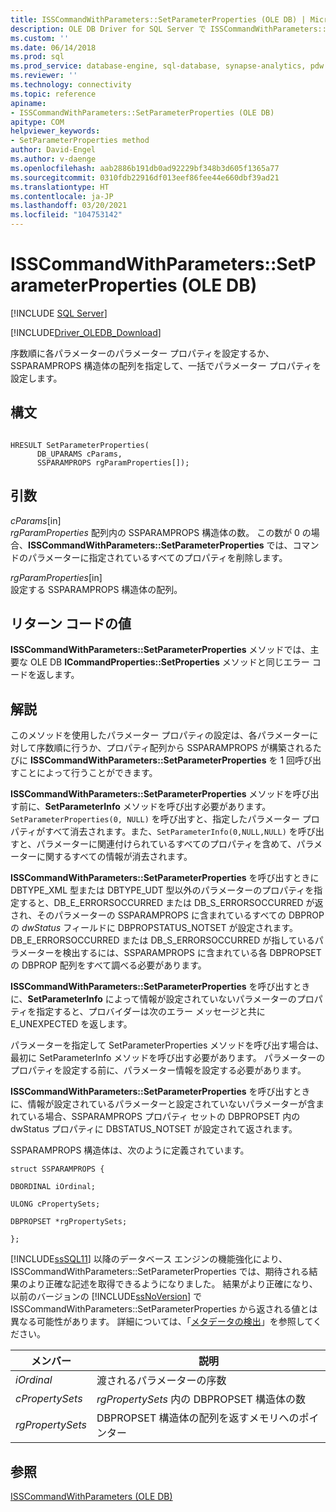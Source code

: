 ```yaml
---
title: ISSCommandWithParameters::SetParameterProperties (OLE DB) | Microsoft Docs
description: OLE DB Driver for SQL Server で ISSCommandWithParameters::SetParameterProperties メソッドを使用してパラメーター プロパティを設定する方法について説明します。
ms.custom: ''
ms.date: 06/14/2018
ms.prod: sql
ms.prod_service: database-engine, sql-database, synapse-analytics, pdw
ms.reviewer: ''
ms.technology: connectivity
ms.topic: reference
apiname:
- ISSCommandWithParameters::SetParameterProperties (OLE DB)
apitype: COM
helpviewer_keywords:
- SetParameterProperties method
author: David-Engel
ms.author: v-daenge
ms.openlocfilehash: aab2886b191db0ad92229bf348b3d605f1365a77
ms.sourcegitcommit: 0310fdb22916df013eef86fee44e660dbf39ad21
ms.translationtype: HT
ms.contentlocale: ja-JP
ms.lasthandoff: 03/20/2021
ms.locfileid: "104753142"
---
```

# <a name="isscommandwithparameterssetparameterproperties-ole-db"></a>ISSCommandWithParameters::SetParameterProperties (OLE DB)
[!INCLUDE [SQL Server](../../../includes/applies-to-version/sql-asdb-asdbmi-asa-pdw.md)]

[!INCLUDE[Driver_OLEDB_Download](../../../includes/driver_oledb_download.md)]

  序数順に各パラメーターのパラメーター プロパティを設定するか、SSPARAMPROPS 構造体の配列を指定して、一括でパラメーター プロパティを設定します。  
  
## <a name="syntax"></a>構文  
  
```  
  
HRESULT SetParameterProperties(  
      DB_UPARAMS cParams,   
      SSPARAMPROPS rgParamProperties[]);  
```  
  
## <a name="arguments"></a>引数  
 *cParams*[in]  
 *rgParamProperties* 配列内の SSPARAMPROPS 構造体の数。 この数が 0 の場合、**ISSCommandWithParameters::SetParameterProperties** では、コマンドのパラメーターに指定されているすべてのプロパティを削除します。  
  
 *rgParamProperties*[in]  
 設定する SSPARAMPROPS 構造体の配列。  
  
## <a name="return-code-values"></a>リターン コードの値  
 **ISSCommandWithParameters::SetParameterProperties** メソッドでは、主要な OLE DB **ICommandProperties::SetProperties** メソッドと同じエラー コードを返します。  
  
## <a name="remarks"></a>解説  
 このメソッドを使用したパラメーター プロパティの設定は、各パラメーターに対して序数順に行うか、プロパティ配列から SSPARAMPROPS が構築されるたびに **ISSCommandWithParameters::SetParameterProperties** を 1 回呼び出すことによって行うことができます。  
  
 **ISSCommandWithParameters::SetParameterProperties** メソッドを呼び出す前に、**SetParameterInfo** メソッドを呼び出す必要があります。 `SetParameterProperties(0, NULL)` を呼び出すと、指定したパラメーター プロパティがすべて消去されます。また、`SetParameterInfo(0,NULL,NULL)` を呼び出すと、パラメーターに関連付けられているすべてのプロパティを含めて、パラメーターに関するすべての情報が消去されます。  
  
 **ISSCommandWithParameters::SetParameterProperties** を呼び出すときに DBTYPE_XML 型または DBTYPE_UDT 型以外のパラメーターのプロパティを指定すると、DB_E_ERRORSOCCURRED または DB_S_ERRORSOCCURRED が返され、そのパラメーターの SSPARAMPROPS に含まれているすべての DBPROP の *dwStatus* フィールドに DBPROPSTATUS_NOTSET が設定されます。 DB_E_ERRORSOCCURRED または DB_S_ERRORSOCCURRED が指しているパラメーターを検出するには、SSPARAMPROPS に含まれている各 DBPROPSET の DBPROP 配列をすべて調べる必要があります。  
  
 **ISSCommandWithParameters::SetParameterProperties** を呼び出すときに、**SetParameterInfo** によって情報が設定されていないパラメーターのプロパティを指定すると、プロバイダーは次のエラー メッセージと共に E_UNEXPECTED を返します。  
  
 パラメーターを指定して SetParameterProperties メソッドを呼び出す場合は、最初に SetParameterInfo メソッドを呼び出す必要があります。 パラメーターのプロパティを設定する前に、パラメーター情報を設定する必要があります。  
  
 **ISSCommandWithParameters::SetParameterProperties** を呼び出すときに、情報が設定されているパラメーターと設定されていないパラメーターが含まれている場合、SSPARAMPROPS プロパティ セットの DBPROPSET 内の dwStatus プロパティに DBSTATUS_NOTSET が設定されて返されます。  
  
 SSPARAMPROPS 構造体は、次のように定義されています。  
  
 `struct SSPARAMPROPS {`  
  
 `DBORDINAL iOrdinal;`  
  
 `ULONG cPropertySets;`  
  
 `DBPROPSET *rgPropertySets;`  
  
 `};`  
  
 [!INCLUDE[ssSQL11](../../../includes/sssql11-md.md)] 以降のデータベース エンジンの機能強化により、ISSCommandWithParameters::SetParameterProperties では、期待される結果のより正確な記述を取得できるようになりました。 結果がより正確になり、以前のバージョンの [!INCLUDE[ssNoVersion](../../../includes/ssnoversion-md.md)] で ISSCommandWithParameters::SetParameterProperties から返される値とは異なる可能性があります。 詳細については、「[メタデータの検出](../../oledb/features/metadata-discovery.md)」を参照してください。  
  
|メンバー|説明|  
|------------|-----------------|  
|*iOrdinal*|渡されるパラメーターの序数|  
|*cPropertySets*|*rgPropertySets* 内の DBPROPSET 構造体の数|  
|*rgPropertySets*|DBPROPSET 構造体の配列を返すメモリへのポインター|  
  
## <a name="see-also"></a>参照  
 [ISSCommandWithParameters &#40;OLE DB&#41;](../../oledb/ole-db-interfaces/isscommandwithparameters-ole-db.md)  
  
  
